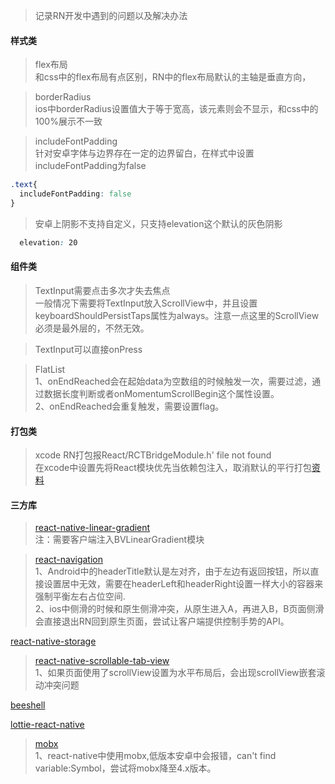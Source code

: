 >记录RN开发中遇到的问题以及解决办法

#### 样式类
>flex布局  
和css中的flex布局有点区别，RN中的flex布局默认的主轴是垂直方向，

>borderRadius  
ios中borderRadius设置值大于等于宽高，该元素则会不显示，和css中的100%展示不一致

>includeFontPadding  
针对安卓字体与边界存在一定的边界留白，在样式中设置includeFontPadding为false
```css
.text{
  includeFontPadding: false
}
```

>安卓上阴影不支持自定义，只支持elevation这个默认的灰色阴影  
```css
  elevation: 20
```



#### 组件类
>TextInput需要点击多次才失去焦点  
一般情况下需要将TextInput放入ScrollView中，并且设置keyboardShouldPersistTaps属性为always。注意一点这里的ScrollView必须是最外层的，不然无效。

>TextInput可以直接onPress

>FlatList  
1、onEndReached会在起始data为空数组的时候触发一次，需要过滤，通过数据长度判断或者onMomentumScrollBegin这个属性设置。  
2、onEndReached会重复触发，需要设置flag。  



#### 打包类
>xcode RN打包报React/RCTBridgeModule.h' file not found  
在xcode中设置先将React模块优先当依赖包注入，取消默认的平行打包[资料](https://blog.csdn.net/birthmarkqiqi/article/details/72819197)


#### 三方库
>[react-native-linear-gradient](https://github.com/react-native-community/react-native-linear-gradient)  
注：需要客户端注入BVLinearGradient模块

>[react-navigation](https://github.com/react-navigation/react-navigation)  
1、Android中的headerTitle默认是左对齐，由于左边有返回按钮，所以直接设置居中无效，需要在headerLeft和headerRight设置一样大小的容器来强制平衡左右占位空间.  
2、ios中侧滑的时候和原生侧滑冲突，从原生进入A，再进入B，B页面侧滑会直接退出RN回到原生页面，尝试让客户端提供控制手势的API。  

[react-native-storage](https://github.com/sunnylqm/react-native-storage/blob/master/README-CHN.md) 

>[react-native-scrollable-tab-view](https://github.com/happypancake/react-native-scrollable-tab-view)   
1、如果页面使用了scrollView设置为水平布局后，会出现scrollView嵌套滚动冲突问题

[beeshell](https://github.com/meituan/beeshell) 

[lottie-react-native](https://github.com/react-community/lottie-react-native)

>[mobx](https://github.com/mobxjs/mobx)  
1、react-native中使用mobx,低版本安卓中会报错，can't find variable:Symbol，尝试将mobx降至4.x版本。